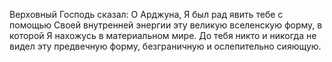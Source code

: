 Верховный Господь сказал: О Арджуна, Я был рад явить тебе с помощью Своей внутренней энергии эту великую вселенскую форму, в которой Я нахожусь в материальном мире. До тебя никто и никогда не видел эту предвечную форму, безграничную и ослепительно сияющую.